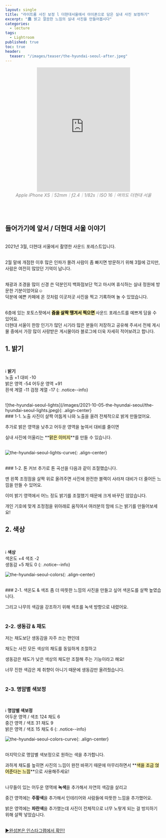 ```yaml
---
layout: single
title: "라이트룸 사진 보정 l 더현대서울에서 아이폰으로 담은 실내 사진 보정하기"
excerpt: "🏛 밝고 깔끔한 느낌의 실내 사진을 만들어봅시다"
categories:
  - lecture
tags:
  - Lightroom
published: true
toc: true
header:
  teaser: "/images/teaser/the-hyundai-seoul-after.jpeg"
---
```


<center><iframe frameborder="0" class="juxtapose" width="300" height="400" src="https://cdn.knightlab.com/libs/juxtapose/latest/embed/index.html?uid=409943ea-263e-11ec-abb7-b9a7ff2ee17c"></iframe></center>
<center><i><span style="color:gray"> Apple iPhone XS｜52mm｜ƒ2.4｜1/82s｜ISO 16｜여의도 더현대 서울</span></i></center>

<br>
<br>
<br>

## 들어가기에 앞서 / 더현대 서울 이야기

<br>2021년 3월, 더현대 서울에서 촬영한 사운드 포레스트입니다.<br><br>

2월 말에 개점한 이후 많은 인파가 몰려 사람이 좀 빠지면 방문하기 위해 3월에 갔지만, 사람은 여전히 많았던 기억이 납니다.<br><br>

채광과 조경을 많이 신경 쓴 덕분인지 백화점보단 먹고 마시며 휴식하는 실내 정원에 방문한 기분이었어요☺️ <br>덕분에 예쁜 카페에 온 것처럼 이곳저곳 사진을 찍고 기록하며 놀 수 있었습니다.<br><br>

6층에 있는 포토스팟에서 **<mark style='background-color: #fff5b1'>줌을 살짝 땡겨서 찍으면 </mark>** 사운드 포레스트를 예쁘게 담을 수 있어요.<br>더현대 서울이 한창 인기가 많던 시기라 많은 분들이 저장하고 공유해 주셔서 전체 게시물 중에서 가장 많이 사랑받은 게시물이라 블로그에 더욱 자세히 적어보려고 합니다.<br>

## 1. 밝기

<br>

ℹ️ **밝기**  
노출 +1 대비 -10  
밝은 영역 -54 어두운 영역 +91  
흰색 계열 -11 검정  계열 -17 
{: .notice--info}

<br>
![the-hyundai-seoul-lights](/images/2021-10-05-the-hyundai-seoul/the-hyundai-seoul-lights.jpeg){: .align-center}
<br>
### 1-1. 노출
사진이 살짝 어둡게 나와 노출을 올려 전체적으로 밝게 만들었어요.<br>

추가로 밝은 영역을 낮추고 어두운 영역을 높여서 대비를 줄이면<br>

실내 사진에 어울리는 **<mark style='background-color: #fff5b1'>맑은 이미지</mark>**를 만들 수 있습니다.<br><br>

![the-hyundai-seoul-lights-curve](/images/2021-10-05-the-hyundai-seoul/the-hyundai-seoul-lights-curve.jpeg){: .align-center}

<br>
### 1-2. 톤 커브
추가로 톤 곡선을 다음과 같이 조절했습니다.<br>

맨 왼쪽 조정점을 살짝 위로 올려주면 사진에 완전한 블랙이 사라져 대비가 더 줄어든 느낌을 만들 수 있어요.<br>

이미 밝기 영역에서 어느 정도 밝기를 조절했기 때문에 크게 바꾸진 않았습니다.<br>

개인 기호에 맞게 조정점을 위아래로 움직여서 여러분의 맘에 드는 밝기를 만들어보세요!<br>

## 2. 색상

<br>

ℹ️ **색상**  
색온도 +4 색조 -2  
생동감 +5 채도 0 
{: .notice--info}
<br>

![the-hyundai-seoul-colors](/images/2021-10-05-the-hyundai-seoul/the-hyundai-seoul-colors.jpeg){: .align-center}

<br>
### 2-1. 색온도 & 색조
좀 더 따뜻한 느낌의 사진을 만들고 싶어 색온도를 살짝 높였습니다.<br>

그리고 나무의 색감을 강조하기 위해 색조를 녹색 방향으로 내렸어요.<br><br>

### 2-2. 생동감 & 채도
저는 채도보단 생동감을 자주 쓰는 편인데<br>

채도는 사진 모든 색상의 채도를 동일하게 조절하고<br>

생동감은 채도가 낮은 색상의 채도만 조절해 주는 기능이라고 해요!<br>

너무 진한 색감은 제 취향이 아니기 때문에 생동감만 올려줬습니다.<br><br>

### 2-3. 명암별 색보정

<br>

ℹ️ **명암별 색보정**  
어두운 영역 / 색조 124 채도 6  
중간 영역 / 색조 31 채도 9  
밝은 영역 / 색조 15 채도 6
{: .notice--info}
<br>

![the-hyundai-seoul-colors-curve](/images/2021-10-05-the-hyundai-seoul/the-hyundai-seoul-colors-curve.jpeg){: .align-center}

<br>
마지막으로 명암별 색보정으로 원하는 색을 추가합니다.  

과하게 채도를 높히면 사진의 느낌이 완전 바뀌기 때문에 마무리하면서 **<mark style='background-color: #fff5b1'>색을 조금 얹어준다는 느낌</mark>**으로 사용해주세요! <br><br>

나무들이 있는 어두운 영역에 **녹색**을 추가해서 자연의 색감을 살리고  

중간 영역에는 **주황색**을 추가해서 인테리어와 사람들에 따뜻한 느낌을 추가했어요.  

밝은 영역에는 **파란색**을 추가했는데 사진이 전체적으로 너무 노랗게 되는 걸 방지하기 위해 살짝 넣었습니다.  
<br>

[▶️완성본은 인스타그램에서 확인!](https://www.instagram.com/p/CMzEZIoMpoO/)
